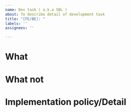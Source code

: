 ```yaml
---
name: Dev task ( a.k.a SBL )
about: To describe detail of development task
title: "[FE/BE]: "
labels: ''
assignees: ''

---
```


# What
<!-- describe what should be implemented -->

# What not
<!-- describe what won't be developed -->

# Implementation policy/Detail
<!-- Describe the implementation policy or detail of development task -->
